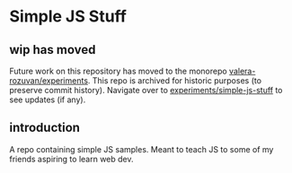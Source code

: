 # Simple JS Stuff

## wip has moved

Future work on this repository has moved to the monorepo [valera-rozuvan/experiments](https://github.com/valera-rozuvan/experiments). This repo is archived for historic purposes (to preserve commit history). Navigate over to [experiments/simple-js-stuff](https://github.com/valera-rozuvan/experiments/tree/main/simple-js-stuff) to see updates (if any).

## introduction

A repo containing simple JS samples. Meant to teach JS to some of my friends aspiring to learn web dev.
